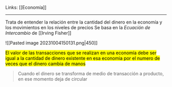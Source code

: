 Links: [[Economía]]
___

Trata de entender la relación entre la cantidad del dinero en la economía y los movimientos en los niveles de precios
Se basa en la  *Ecuación de Intercambio* de [[Irving Fisher]]

![[Pasted image 20231004150131.png|450]]

<mark class="hltr-pink">El valor de las transacciones que se realizan en una economía debe ser igual a la cantidad de dinero existente en esa economia por el numero de veces que el dinero cambia de manos</mark>

> Cuando el dinero se transforma de medio de transacción a producto, en ese momento deja de circular
